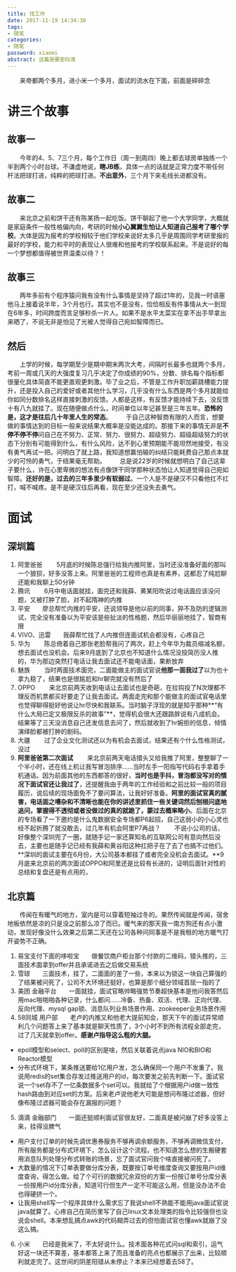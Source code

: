 ```yaml
---
title: 找工作
date: 2017-11-19 14:34:30
tags:
- 随笔
categories:
- 随笔
password: xiaomi
abstract: 这篇是要密码滴
---
```


　　来帝都两个多月，进小米一个多月，面试的流水在下面，前面是碎碎念

<!-- more -->
# 讲三个故事
## 故事一
　　今年的4、5、7三个月，每个工作日（周一到周四）晚上都去球房单独练一个半到两个小时台球。不谦虚地说，**瞎JB练**，具体一点的话就是正常力度不带任何杆法把球打进，纯粹的把球打进。**不出意外**，三个月下来毛线长进都没有。
## 故事二
　　来北京之前和饼干还有陈某扬一起吃饭。饼干聊起了他一个大学同学，大概就是家庭条件一般性格偏内向，考研的时候**小心翼翼生怕让人知道自己报考了哪个学校**。大体是因为报考的学校相较于他们学校来说好太多几乎是周围同学考研里报的最好的学校，能力和平时的表现让人很难和他报考的学校联系起来。不是说好的每一个梦想都值得被世界温柔以待？！
## 故事三
　　两年多前有个程序猿问我有没有什么事情是坚持了超过1年的，见我一时语塞他马上接着说半年，3个月也行。其实也不是没有，恰恰相反有件事情从大一到现在6年多，时间跨度而言足够秒杀一片人。如果不是水平太菜实在拿不出手早拿出来晒了，不说无非是怕见了光被人觉得自己宛如智障而已。

## 然后
　　上学的时候，每学期至少是期中期末两次大考，间隔时长最多也就两个多月，考前一周或几天的大强度复习几乎决定了你成绩的90%，分数、排名每个指标都很量化具体简直不能更直观更刺激。毕了业之后，不管是工作升职加薪跳槽能力提升，还是投入自己的爱好或者其他什么学习，几乎没有什么东西是两个多月就能给你如同分数排名这样直接刺激的反馈。人都是这样，有反馈才能持续下去，没反馈十有八九就挂了。现在随便做点什么，时间单位以年记甚至是三年五年。**恐怖的是，这才是往后几十年里人生的常态**。
　　于自己这种智商有限的人而言，想要做的事情达到的目标一般来说结果大概率是没能达成的。那接下来的事情无非是**不停不停不停**问自己在不努力、正常、努力、很努力、超级努力、超级超级努力的状态下分别有可能得到什么，有什么风险，达不到心里预期能不能坦然地接受，有没有勇气再试一把。问明白了就上路，我知道想赢怕输的纠结只能耗费自己那点本就少的可怜的勇气，于结果毫无帮助。
　　总是说22岁的时候就想明白了自己这辈子要什么，许在心里卑微的想法有点像饼干同学那种状态怕让人知道觉得自己宛如智障。**还好的是，过去的三年多里少有软弱过**。一个人是不是硬汉不只看他扛不扛打，喊不喊疼。是不是硬汉往后再看，现在至少还没失去勇气。

<!--
    三年前9月份校招去了小米在南京大学的宣讲会，那正是小米要上天的时候。竞争对手华为、OV什么的还没起来。今日头条和滴滴也还没现在这么声势浩大，好像除了BAT和华为，美团、小米、京东就是准一线档了。宣讲会听完自己默默回了学校简历也没投。丧心病狂的是，三年前小米校招的那句标语自己至今还记得，**我们的征途是星辰和大海**。小米于自己而言是当下这个阶段能争取到的最好的公司，感谢过去半年里帮过我内推了各种公司的童鞋。
-->

# 面试

## 深圳篇
1. 阿里爸爸　　 5月底的时候陈总强行给我内推阿里，当时还没准备好面的那叫一个狼狈，好多没答上来。阿里爸爸的工程师也真是有素养，这都忍了纯尬聊还能和我聊上50分钟
2. 腾讯　　 6月中电话面就挂，面完还和我薛、黄某阳吹说过电话面应该没问题，又被打肿了脸，对不起隋神的内推
3. 平安　　廖总帮忙内推的平安，还说领导是他以前的同事，猝不及防的逻辑测试，完全没有准备以为平安该是些扯淡的性格题，然后华丽丽地挂了，智商有限
4. VIVO、迅雷　　我薛帮忙找了人内推但连面试机会都没有，心疼自己
5. 华为　　 陈总倚着自己那张老脸帮我问了两次，赶上今年华为裁员缩减名额，想去面试也没机会。后来9月底到了北京也不知道什么情况没投简历没人推的，华为那边突然打电话让我去面试还不能电话面，果断放弃
6. 魅族　　 当时两面技术面完，二面能做主的面试官说**他那一面我过了**以为也十拿九稳了，结果也是很尴尬和hr聊完就没有然后了
7. OPPO　　 来北京前两天收到电话让去面试也是奇葩，在拉钩投了N次理都不理反而机票都买好要走了让我去面试。两面走完和那个能做主的面试官电话里也觉得聊得挺好他说让hr尽快和我联系。当时脑子浮现的就是知乎那种**“有什么大局已定又极限反杀的故事”**，觉得机会很大还跟路胖说有八成机会。结果等了三天没消息自己还发信息去问了，然后就收到了hr婉拒的信息，倾情演绎脸都被打肿的剧码。
8. 大疆　　 过了企业文化测试还以为有机会去面试，结果还有个什么性格测试，没过
9. **阿里爸爸第二次面试**　　 来北京前两天电话猎头又给我推了阿里，整整聊了一个半小时，还在线上机让我写冒泡排序……当时左手一阳指写代码右手拿着手机通话。因为前面其他的东西都答的很好，**当时也是手抖，冒泡都没写对的情况下面试官还让我过了**，还提醒我由于两年的工作经验和之前比较一般的项目履历，说后续的现场面免不了要问算法，让我好好准备。**阿里的面试官真的腻害，电话面之嘈杂和不清晰也能在你的讲述里抓住一些关键词然后刨根问底地追问，掌握得不透彻或者没做过的真的就跪了，蒙过去概率略小**。后面在北京的专场看了一下邀约是什么鬼数据安全专场都P6起招，自己这弱小的小心灵也经不起折腾了就没敢去，过几年有机会阿里P7再战？
　　不说小公司的话，好像整个深圳兜了一圈，就随手记一家还算知名的互联网公司有意向然后没去，主要也是随手记已经有我薛和黄谷阳这种扛把子在了去了也搞不过他们。**深圳的面试主要在6月份，大公司基本都挂了或者完全没机会去面试。**9月底来北京前的两次面试OPPO和阿里还是比较有长进的，证明后面针对性的总结和复盘还是有点用的，

## 北京篇
　　传闻在有暖气的地方，室内是可以穿着短袖过冬的。果然传闻就是传闻，宿舍地板依然是凉的只是没之前那么凉了而已。暖气来的那天我一南方狗还有点小激动，发现好像没什么效果之后第二天还在公司各种问同事是不是我租的地方暖气打开姿势不正确。
1. 易宝支付下面的哆啦宝　　做餐饮商户柜台那个付款的二维码，猎头推的，三面技术面拿到offer并且承诺进去之后做交易系统
2. 雪球　　三面技术，挂了，二面面的差了一些，本来以为锁这一块自己算强的了结果被问死了，公司不大环境还挺好，也算是那个细分领域首屈一指的了
3. 美团 金融平台　　一面就挂，面试官略帅略强势节奏超快基本是他问我答然后用mac啪啪啪各种记录，什么都问……冷备、热备、双活、代理、正向代理、反向代理、mysql gap锁、消息队列业务场景作用、zookeeper业务场景作用
4. 58同城 用户部　　老卢的内推又和他老大提前知会，那天下午的面试异常顺利几个问题答上来了基本就是聊天性质了，3个小时不到所有流程全部走完，过了几天就拿到offer。**感谢卢指导这么粗的大腿。**
  * epoll模型和select、poll的区别是啥，然后关联着说点java NIO和BIO和Reactor模型
  * 分布式环境下，某条推送要给1亿用户发，怎么确保同一个用户不发重了。我说用redis的set集合存发过推送用户的id，每次要发之前先判断一下。面试官说一个set存不了一亿条数据多个set可以。我就给了个根据用户id做一致性hash路由到对应set的方案。后来老卢说他老大可能是想问布隆过滤器，但好像布隆过滤器可能会存在漏报的问题？
5. 滴滴 金融部门　　一面还挺顺利面试官很友好，二面真是被问崩了好多没答上来，挂得没脾气
  * 用户支付订单的时候先调优惠券服务不够再调余额服务，不够再调微信支付，所有服务都是分布式环境下，怎么设计这个流程。也不知道怎么想的生搬硬套用消息队列处理分布式转账的场景，忘了面试官问我个啥直接被问死了。
  * 大数量的情况下订单表要做分库分表，既要按订单号维度查询又要按用户id维度查询，得怎么做。给了个可行的数据冗余双份的方案一份按订单号分库分表一份按用户id分库分表，知道可行但生产一定不可能这么用，但是没办法不会也得硬挤一个。
  * 让我用shell写一个程序具体什么需求忘了我说shell不熟能不能用java面试官说java就算了。心疼自己在简历里写了自己linux文本处理类的指令比较强但也没说会shell。本来想乱搞点awk的代码糊弄过去的但怕面试官也懂awk就崩了没这么搞。
6. 小米　　已经是我米了，不太好说什么。技术面各种花式问sql和索引，运气好这一块还不算差，基本都答上来了而且准备的亮点也都展示了出来，比较顺利就走完了。这世间的阴差阳错从未停止？本来已经想着去58了。
